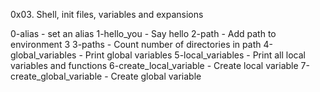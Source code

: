 0x03. Shell, init files, variables and expansions

0-alias - set an alias
1-hello_you - Say hello
2-path - Add path to environment
3
3-paths - Count number of directories in path
4-global_variables - Print global variables
5-local_variables - Print all local variables and functions
6-create_local_variable - Create local variable
7-create_global_variable - Create global variable
